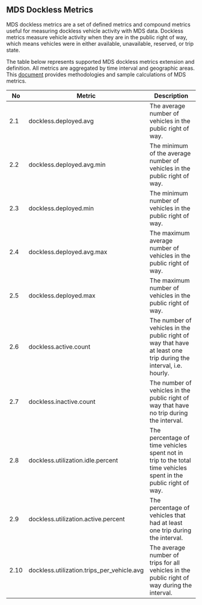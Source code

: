 ## MDS Dockless Metrics

MDS dockless metrics are a set of defined metrics and compound metrics useful for measuring dockless vehicle activity with MDS data. Dockless metrics measure vehicle activity when they are in the public right of way, which means vehicles were in either available, unavailable, reserved, or trip state.

The table below represents supported MDS dockless metrics extension and definition. All metrics are aggregated by time interval and geographic areas. This [document](https://docs.google.com/document/d/1UNo7wAW6-Z6wcW7YLiX5fE9-tqOhkRUJ3M9OGWWEvxs/edit?usp=sharing) provides methodologies and sample calculations of MDS metrics. 

|No| Metric               | Description                                                                                                          |
|--|-- | -- |
|2.1|dockless.deployed.avg         | The average number of vehicles in the public right of way.|
|2.2|dockless.deployed.avg.min|The minimum of the average number of vehicles in the public right of way. |
|2.3| dockless.deployed.min         | The minimum number of vehicles in the public right of way.|
|2.4| dockless.deployed.avg.max| The maximum average number of vehicles in the public right of way.  |
|2.5| dockless.deployed.max         | The maximum number of vehicles in the public right of way. |
|2.6| dockless.active.count |The number of vehicles in the public right of way that have at least one trip during the interval, i.e. hourly. |
|2.7| dockless.inactive.count|The number of vehicles in the public right of way that have no trip during the interval.  |
|2.8| dockless.utilization.idle.percent|The percentage of time vehicles spent not in trip to the total time vehicles spent in the public right of way.|
|2.9 | dockless.utilization.active.percent|The percentage of vehicles that had at least one trip during the interval.|
|2.10|dockless.utilization.trips_per_vehicle.avg| The average number of trips for all vehicles in the public right of way during the interval.|

